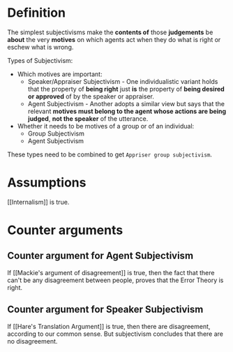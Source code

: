 # Definition

The simplest subjectivisms make the **contents of** those **judgements** be **about** the very **motives**  on which agents act when they do what is right or eschew what is wrong.

Types of Subjectivism:
- Which motives are important:
	- Speaker/Appraiser Subjectivism - One individualistic variant holds that the property of **being right** just **is** the  property of **being desired or approved** of by the speaker or appraiser.
	- Agent Subjectivism - Another adopts a similar view but says that the relevant **motives must belong to the  agent whose actions are being judged**, **not the speaker** of the utterance.
- Whether it needs to be motives of a group or of an individual:
	- Group Subjectivism
	- Agent Subjectivism

These types need to be combined to get `Appriser group subjectivism`.

# Assumptions

[[Internalism]] is true.

# Counter arguments

## Counter argument for Agent Subjectivism

If [[Mackie's argument of disagreement]] is true, then the fact that there can't be any disagreement between people, proves that the Error Theory is right.

## Counter argument for Speaker Subjectivism

If [[Hare's Translation Argument]] is true, then there are disagreement, according to our common sense. But subjectivism concludes that there are no disagreement.